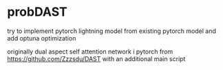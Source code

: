 # probDAST
try to implement pytorch lightning model from existing pytorch model and add optuna optimization

originally dual aspect self attention network i pytorch from https://github.com/Zzzsdu/DAST with an additional main script

